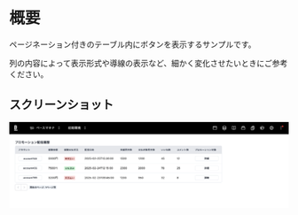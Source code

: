 # 概要

ページネーション付きのテーブル内にボタンを表示するサンプルです。

列の内容によって表示形式や導線の表示など、細かく変化させたいときにご参考ください。

## スクリーンショット

![スクリーンショット](https://github.com/basemachina/showcase/blob/main/src/views/table-with-button/table-with-button-screenshot.png)
